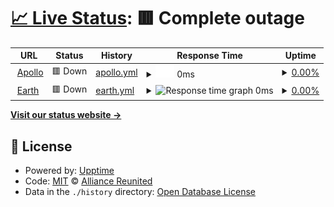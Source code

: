 # [📈 Live Status](https://status.alru.ga): <!--live status--> **🟥 Complete outage**

<!--start: status pages-->
<!-- This summary is generated by Upptime (https://github.com/upptime/upptime) -->
<!-- Do not edit this manually, your changes will be overwritten -->
<!-- prettier-ignore -->
| URL | Status | History | Response Time | Uptime |
| --- | ------ | ------- | ------------- | ------ |
| <img alt="" src="https://icons.duckduckgo.com/ip3/apollo.banabyte.com.ico" height="13"> [Apollo](https://apollo.banabyte.com:8080) | 🟥 Down | [apollo.yml](https://github.com/DamienVesper/status.alru.ga/commits/HEAD/history/apollo.yml) | <details><summary><img alt="Response time graph" src="./graphs/apollo/response-time-week.png" height="20"> 0ms</summary><br><a href="https://status.alru.ga/history/apollo"><img alt="Response time 232" src="https://img.shields.io/endpoint?url=https%3A%2F%2Fraw.githubusercontent.com%2FDamienVesper%2Fstatus.alru.ga%2FHEAD%2Fapi%2Fapollo%2Fresponse-time.json"></a><br><a href="https://status.alru.ga/history/apollo"><img alt="24-hour response time 0" src="https://img.shields.io/endpoint?url=https%3A%2F%2Fraw.githubusercontent.com%2FDamienVesper%2Fstatus.alru.ga%2FHEAD%2Fapi%2Fapollo%2Fresponse-time-day.json"></a><br><a href="https://status.alru.ga/history/apollo"><img alt="7-day response time 0" src="https://img.shields.io/endpoint?url=https%3A%2F%2Fraw.githubusercontent.com%2FDamienVesper%2Fstatus.alru.ga%2FHEAD%2Fapi%2Fapollo%2Fresponse-time-week.json"></a><br><a href="https://status.alru.ga/history/apollo"><img alt="30-day response time 0" src="https://img.shields.io/endpoint?url=https%3A%2F%2Fraw.githubusercontent.com%2FDamienVesper%2Fstatus.alru.ga%2FHEAD%2Fapi%2Fapollo%2Fresponse-time-month.json"></a><br><a href="https://status.alru.ga/history/apollo"><img alt="1-year response time 248" src="https://img.shields.io/endpoint?url=https%3A%2F%2Fraw.githubusercontent.com%2FDamienVesper%2Fstatus.alru.ga%2FHEAD%2Fapi%2Fapollo%2Fresponse-time-year.json"></a></details> | <details><summary><a href="https://status.alru.ga/history/apollo">0.00%</a></summary><a href="https://status.alru.ga/history/apollo"><img alt="All-time uptime 0.00%" src="https://img.shields.io/endpoint?url=https%3A%2F%2Fraw.githubusercontent.com%2FDamienVesper%2Fstatus.alru.ga%2FHEAD%2Fapi%2Fapollo%2Fuptime.json"></a><br><a href="https://status.alru.ga/history/apollo"><img alt="24-hour uptime 0.00%" src="https://img.shields.io/endpoint?url=https%3A%2F%2Fraw.githubusercontent.com%2FDamienVesper%2Fstatus.alru.ga%2FHEAD%2Fapi%2Fapollo%2Fuptime-day.json"></a><br><a href="https://status.alru.ga/history/apollo"><img alt="7-day uptime 0.00%" src="https://img.shields.io/endpoint?url=https%3A%2F%2Fraw.githubusercontent.com%2FDamienVesper%2Fstatus.alru.ga%2FHEAD%2Fapi%2Fapollo%2Fuptime-week.json"></a><br><a href="https://status.alru.ga/history/apollo"><img alt="30-day uptime 0.00%" src="https://img.shields.io/endpoint?url=https%3A%2F%2Fraw.githubusercontent.com%2FDamienVesper%2Fstatus.alru.ga%2FHEAD%2Fapi%2Fapollo%2Fuptime-month.json"></a><br><a href="https://status.alru.ga/history/apollo"><img alt="1-year uptime 0.00%" src="https://img.shields.io/endpoint?url=https%3A%2F%2Fraw.githubusercontent.com%2FDamienVesper%2Fstatus.alru.ga%2FHEAD%2Fapi%2Fapollo%2Fuptime-year.json"></a></details>
| <img alt="" src="https://icons.duckduckgo.com/ip3/earth.banabyte.com.ico" height="13"> [Earth](https://earth.banabyte.com:8080) | 🟥 Down | [earth.yml](https://github.com/DamienVesper/status.alru.ga/commits/HEAD/history/earth.yml) | <details><summary><img alt="Response time graph" src="./graphs/earth/response-time-week.png" height="20"> 0ms</summary><br><a href="https://status.alru.ga/history/earth"><img alt="Response time 192" src="https://img.shields.io/endpoint?url=https%3A%2F%2Fraw.githubusercontent.com%2FDamienVesper%2Fstatus.alru.ga%2FHEAD%2Fapi%2Fearth%2Fresponse-time.json"></a><br><a href="https://status.alru.ga/history/earth"><img alt="24-hour response time 0" src="https://img.shields.io/endpoint?url=https%3A%2F%2Fraw.githubusercontent.com%2FDamienVesper%2Fstatus.alru.ga%2FHEAD%2Fapi%2Fearth%2Fresponse-time-day.json"></a><br><a href="https://status.alru.ga/history/earth"><img alt="7-day response time 0" src="https://img.shields.io/endpoint?url=https%3A%2F%2Fraw.githubusercontent.com%2FDamienVesper%2Fstatus.alru.ga%2FHEAD%2Fapi%2Fearth%2Fresponse-time-week.json"></a><br><a href="https://status.alru.ga/history/earth"><img alt="30-day response time 0" src="https://img.shields.io/endpoint?url=https%3A%2F%2Fraw.githubusercontent.com%2FDamienVesper%2Fstatus.alru.ga%2FHEAD%2Fapi%2Fearth%2Fresponse-time-month.json"></a><br><a href="https://status.alru.ga/history/earth"><img alt="1-year response time 192" src="https://img.shields.io/endpoint?url=https%3A%2F%2Fraw.githubusercontent.com%2FDamienVesper%2Fstatus.alru.ga%2FHEAD%2Fapi%2Fearth%2Fresponse-time-year.json"></a></details> | <details><summary><a href="https://status.alru.ga/history/earth">0.00%</a></summary><a href="https://status.alru.ga/history/earth"><img alt="All-time uptime 0.00%" src="https://img.shields.io/endpoint?url=https%3A%2F%2Fraw.githubusercontent.com%2FDamienVesper%2Fstatus.alru.ga%2FHEAD%2Fapi%2Fearth%2Fuptime.json"></a><br><a href="https://status.alru.ga/history/earth"><img alt="24-hour uptime 0.00%" src="https://img.shields.io/endpoint?url=https%3A%2F%2Fraw.githubusercontent.com%2FDamienVesper%2Fstatus.alru.ga%2FHEAD%2Fapi%2Fearth%2Fuptime-day.json"></a><br><a href="https://status.alru.ga/history/earth"><img alt="7-day uptime 0.00%" src="https://img.shields.io/endpoint?url=https%3A%2F%2Fraw.githubusercontent.com%2FDamienVesper%2Fstatus.alru.ga%2FHEAD%2Fapi%2Fearth%2Fuptime-week.json"></a><br><a href="https://status.alru.ga/history/earth"><img alt="30-day uptime 0.00%" src="https://img.shields.io/endpoint?url=https%3A%2F%2Fraw.githubusercontent.com%2FDamienVesper%2Fstatus.alru.ga%2FHEAD%2Fapi%2Fearth%2Fuptime-month.json"></a><br><a href="https://status.alru.ga/history/earth"><img alt="1-year uptime 0.00%" src="https://img.shields.io/endpoint?url=https%3A%2F%2Fraw.githubusercontent.com%2FDamienVesper%2Fstatus.alru.ga%2FHEAD%2Fapi%2Fearth%2Fuptime-year.json"></a></details>

<!--end: status pages-->

[**Visit our status website →**](https://status.alru.ga)

## 📄 License

- Powered by: [Upptime](https://github.com/upptime/upptime)
- Code: [MIT](./.github/LICENSE) © [Alliance Reunited](https://alru.ga)
- Data in the `./history` directory: [Open Database License](https://opendatacommons.org/licenses/odbl/1-0/)
